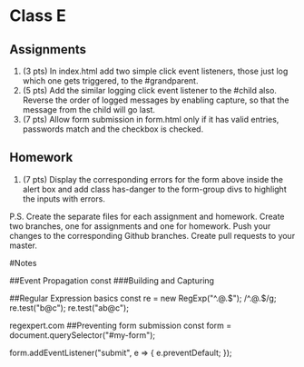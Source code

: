 # Class E

## Assignments

1. (3 pts) In index.html add two simple click event listeners, those just log which one gets triggered, to the #grandparent.
2. (5 pts) Add the similar logging click event listener to the #child also. Reverse the order of logged messages by enabling capture, so that the message from the child will go last.  
3. (7 pts) Allow form submission in form.html only if it has valid entries, passwords match and the checkbox is checked.

## Homework

1. (7 pts) Display the corresponding errors for the form above inside the alert box and add class has-danger to the form-group divs to highlight the inputs with errors.

P.S. Create the separate files for each assignment and homework. Create two branches, one for assignments and one for homework. Push your changes to the corresponding Github branches. Create pull requests to your master.

#Notes

##Event Propagation
const
###Building and Capturing

##Regular Expression basics
const re = new RegExp("^.@.$");
  /^.@.$/g;
re.test("b@c");
re.test("ab@c");

regexpert.com
##Preventing form submission
const form = document.querySelector("#my-form");

form.addEventListener("submit", e => {
  e.preventDefault;
  });

